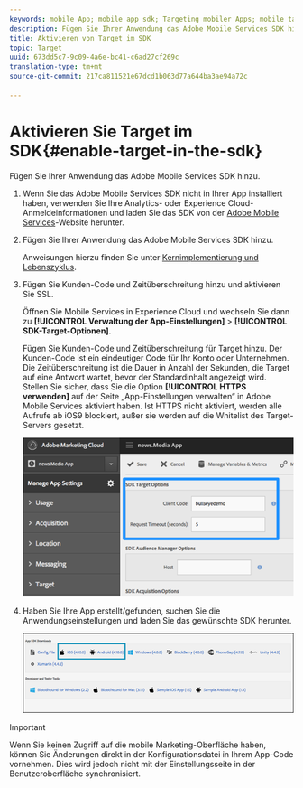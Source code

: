 ```yaml
---
keywords: mobile App; mobile app sdk; Targeting mobiler Apps; mobile target sdk; mobile app sdk; target in sdk aktivieren
description: Fügen Sie Ihrer Anwendung das Adobe Mobile Services SDK hinzu.
title: Aktivieren von Target im SDK
topic: Target
uuid: 673dd5c7-9c09-4a6e-bc41-c6ad27cf269c
translation-type: tm+mt
source-git-commit: 217ca811521e67dcd1b063d77a644ba3ae94a72c

---
```



# Aktivieren Sie Target im SDK{#enable-target-in-the-sdk}

Fügen Sie Ihrer Anwendung das Adobe Mobile Services SDK hinzu.

1. Wenn Sie das Adobe Mobile Services SDK nicht in Ihrer App installiert haben, verwenden Sie Ihre Analytics- oder Experience Cloud-Anmeldeinformationen und laden Sie das SDK von der [Adobe Mobile Services](https://mobilemarketing.adobe.com)-Website herunter.

1. Fügen Sie Ihrer Anwendung das Adobe Mobile Services SDK hinzu.

   Anweisungen hierzu finden Sie unter [Kernimplementierung und Lebenszyklus](https://docs.adobe.com/content/help/en/mobile-services/ios/getting-started-ios/dev-qs.html).

1. Fügen Sie Kunden-Code und Zeitüberschreitung hinzu und aktivieren Sie SSL.

   Öffnen Sie Mobile Services in Experience Cloud und wechseln Sie dann zu **[!UICONTROL Verwaltung der App-Einstellungen]** &gt; **[!UICONTROL SDK-Target-Optionen]**.

   Fügen Sie Kunden-Code und Zeitüberschreitung für Target hinzu. Der Kunden-Code ist ein eindeutiger Code für Ihr Konto oder Unternehmen. Die Zeitüberschreitung ist die Dauer in Anzahl der Sekunden, die Target auf eine Antwort wartet, bevor der Standardinhalt angezeigt wird. Stellen Sie sicher, dass Sie die Option **[!UICONTROL HTTPS verwenden]** auf der Seite „App-Einstellungen verwalten“ in Adobe Mobile Services aktiviert haben. Ist HTTPS nicht aktiviert, werden alle Aufrufe ab iOS9 blockiert, außer sie werden auf die Whitelist des Target-Servers gesetzt.

   ![](assets/mobile-clientcode.png)

1. Haben Sie Ihre App erstellt/gefunden, suchen Sie die Anwendungseinstellungen und laden Sie das gewünschte SDK herunter.

   ![](assets/download-sdk.png)

>[!IMPORTANT]
>
> Wenn Sie keinen Zugriff auf die mobile Marketing-Oberfläche haben, können Sie Änderungen direkt in der Konfigurationsdatei in Ihrem App-Code vornehmen. Dies wird jedoch nicht mit der Einstellungsseite in der Benutzeroberfläche synchronisiert.

